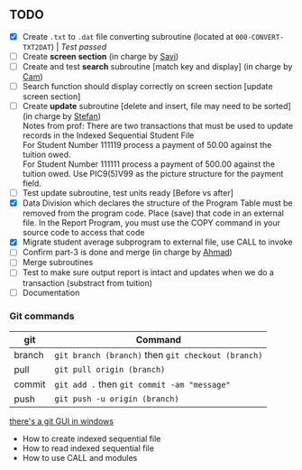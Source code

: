 ## TODO

- [x] Create `.txt` to `.dat` file converting subroutine (located at `000-CONVERT-TXT2DAT`) | _Test passed_
- [ ] Create **screen section** (in charge by [Savi]())
- [ ] Create and test **search** subroutine [match key and display] (in charge by [Cam]())
- [ ] Search function should display correctly on screen section [update screen section]
- [ ] Create **update** subroutine [delete and insert, file may need to be sorted] (in charge by [Stefan]())  
        Notes from prof: There are two transactions that must be used to update records in the Indexed Sequential Student File   
        For Student Number 111119 process a payment of  50.00 against the tuition owed.    
        For Student Number 111111 process a payment of 500.00 against the tuition owed.
      Use PIC9(5)V99 as the picture structure for the payment field.
- [ ] Test update subroutine, test units ready [Before vs after]
- [x] Data Division which declares the structure of the Program Table must be removed from the program code. Place (save) that code in an external file. In the Report Program, you must use the COPY command in your source code to access that code 
- [x] Migrate student average subprogram to external file, use CALL to invoke
- [ ] Confirm part-3 is done and merge (in charge by [Ahmad]())
- [ ] Merge subroutines
- [ ] Test to make sure output report is intact and updates when we do a transaction (substract from tuition)
- [ ] Documentation

### Git commands

git|Command
-|-
branch|`git branch (branch)` then `git checkout (branch)`
pull|`git pull origin (branch)`
commit|`git add .` then `git commit -am "message"`
push|`git push -u origin (branch)`

[there's a git GUI in windows](git.png)

- How to create indexed sequential file
- How to read indexed sequential file
- How to use CALL and modules
